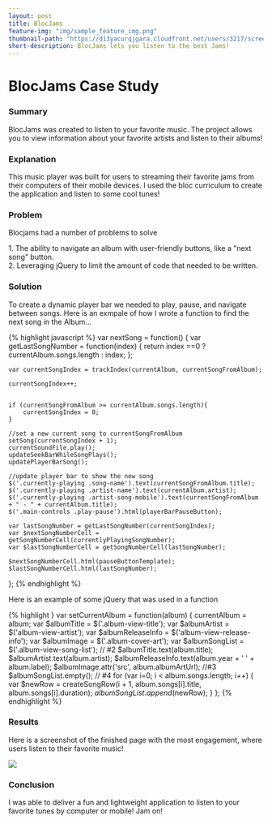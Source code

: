 ```yaml
---
layout: post
title: BlocJams
feature-img: "img/sample_feature_img.png"
thumbnail-path: "https://d13yacurqjgara.cloudfront.net/users/3217/screenshots/2030966/blocjams_1x.png"
short-description: BlocJams lets you listen to the best Jams!
---
```


<H1>BlocJams Case Study</H1>

<h3>Summary</h3>
<p>BlocJams was created to listen to your favorite music.  The project allows you to view information about your favorite artists and listen to their albums!</p>

<h3>Explanation</h3>
<p>This music player was built for users to streaming their favorite jams from their computers of their mobile devices.  I used the bloc curriculum to create the application and listen to some cool tunes!</p>

<h3>Problem</h3>
<p>Blocjams had a number of problems to solve<p>
1.  The ability to navigate an album with user-friendly buttons, like a "next song" button.<br>
2.  Leveraging jQuery to limit the amount of code that needed to be written.

<h3>Solution</h3>
<p>To create a dynamic player bar we needed to play, pause, and navigate between songs.  Here is an exmpale of how I wrote a function to find the next song in the Album...</p>


{% highlight javascript %}
var nextSong = function() {
    var getLastSongNumber = function(index) {
        return index ==0 ? currentAlbum.songs.length : index;
    };
    
    var currentSongIndex = trackIndex(currentAlbum, currentSongFromAlbum);
    
    currentSongIndex++;
    
    
    if (currentSongFromAlbum >= currentAlbum.songs.length){
        currentSongIndex = 0;
    }    
  
    //set a new current song to currentSongFromAlbum
    setSong(currentSongIndex + 1);
    currentSoundFile.play();
    updateSeekBarWhileSongPlays();
    updatePlayerBarSong();
    
    //update player bar to show the new song
    $('.currently-playing .song-name').text(currentSongFromAlbum.title);
    $('.currently-playing .artist-name').text(currentAlbum.artist);
    $('.currently-playing .artist-song-mobile').text(currentSongFromAlbum + " - " + currentAlbum.title);
    $('.main-controls .play-pause').html(playerBarPauseButton);
    
    var lastSongNumber = getLastSongNumber(currentSongIndex);
    var $nextSongNumberCell = getSongNumberCell(currentlyPlayingSongNumber);
    var $lastSongNumberCell = getSongNumberCell(lastSongNumber);
    
    $nextSongNumberCell.html(pauseButtonTemplate);
    $lastSongNumberCell.html(lastSongNumber);       
};
{% endhighlight %}

<p>Here is an example of some jQuery that was used in a function</p>

{% highlight }
var setCurrentAlbum = function(album) {
    currentAlbum = album;
    var $albumTitle = $('.album-view-title');
    var $albumArtist = $('album-view-artist');
    var $albumReleaseInfo = $('album-view-release-info');
    var $albumImage = $('.album-cover-art');
    var $albumSongList = $('.album-view-song-list');
    // #2
    $albumTitle.text(album.title);
    $albumArtist.text(album.artist);
    $albumReleaseInfo.text(album.year + ' ' + album.label);
    $albumImage.attr('src', album.albumArtUrl);
    //#3
    $albumSongList.empty();
    // #4
    for (var i=0; i < album.songs.length; i++) {
        var $newRow = createSongRow(i + 1, album.songs[i].title, album.songs[i].duration);
        $albumSongList.append($newRow);
    }
};
{% endhighlight %}

<h3>Results</h3>
<p>Here is a screenshot of the finished page with the most engagement, where users listen to their favorite music!</p>
<img src="{{ site.baseurl }}/img/bloc-jams_album.png" />

<h3>Conclusion</h3>
<p>I was able to deliver a fun and lightweight application to listen to your favorite tunes by computer or mobile!  Jam on!</p>